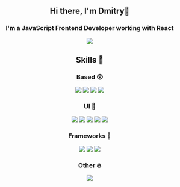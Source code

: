 <h2 align = "center">Hi there, I'm Dmitry👋<br></h2>

<h3 align = "center">I'm a JavaScript Frontend Developer working with React</h3>
<div align ="center">
  <img src = "https://user-images.githubusercontent.com/92863224/188747805-6b91b315-1801-4376-a684-395bd61ba1af.gif"/>
</div>

<h2 align ="center">Skills 🚀</h2>
<div align ="center">
  <h3>Based 😵</h3>
  <div>
    <img src = "https://img.shields.io/badge/html5-%23E34F26.svg?style=for-the-badge&logo=html5&logoColor=white"/>
    <img src = "https://img.shields.io/badge/css3-%231572B6.svg?style=for-the-badge&logo=css3&logoColor=white"/>
    <img src = "https://img.shields.io/badge/javascript-%23323330.svg?style=for-the-badge&logo=javascript&logoColor=%23F7DF1E"/>
    <img src = "https://img.shields.io/badge/typescript-%23007ACC.svg?style=for-the-badge&logo=typescript&logoColor=white"/>
  </div>
  <h3>UI 💅</h3>
  <div>
    <img src = "https://img.shields.io/badge/SASS-hotpink.svg?style=for-the-badge&logo=SASS&logoColor=white"/>
    <img src = "https://img.shields.io/badge/styled--components-DB7093?style=for-the-badge&logo=styled-components&logoColor=white"/>
    <img src = "https://img.shields.io/badge/MUI-%230081CB.svg?style=for-the-badge&logo=mui&logoColor=white"/>
    <img src = "https://img.shields.io/badge/bootstrap-%23563D7C.svg?style=for-the-badge&logo=bootstrap&logoColor=white"/>
    <img src = "https://img.shields.io/badge/tailwindcss-%2338B2AC.svg?style=for-the-badge&logo=tailwind-css&logoColor=white"/>
  </div>
  <h3>Frameworks 👀</h3>
  <div>
    <img src = "https://img.shields.io/badge/react-%2320232a.svg?style=for-the-badge&logo=react&logoColor=%2361DAFB"/>
    <img src = "https://img.shields.io/badge/redux-%23593d88.svg?style=for-the-badge&logo=redux&logoColor=white"/>
    <img src = "https://img.shields.io/badge/Next-black?style=for-the-badge&logo=next.js&logoColor=white"/>
  </div>
  <h3>Other 🔥</h3>
  <div>
    <img src = "https://img.shields.io/badge/firebase-%23039BE5.svg?style=for-the-badge&logo=firebase"/>
  </div>
</div>

